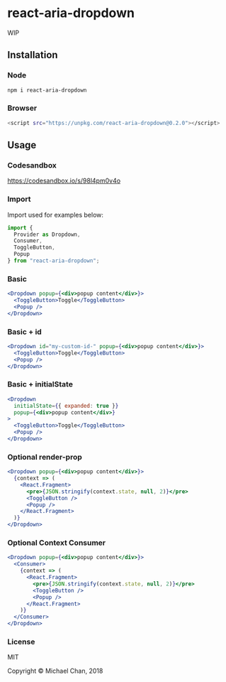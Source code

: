 # react-aria-dropdown

WIP

## Installation

### Node
```bash
npm i react-aria-dropdown
```

### Browser
```bash
<script src="https://unpkg.com/react-aria-dropdown@0.2.0"></script>
```

## Usage

### Codesandbox

https://codesandbox.io/s/98l4pm0v4o

### Import

Import used for examples below:

```js
import {
  Provider as Dropdown,
  Consumer,
  ToggleButton,
  Popup
} from "react-aria-dropdown";
```

### Basic

```jsx
<Dropdown popup={<div>popup content</div>}>
  <ToggleButton>Toggle</ToggleButton>
  <Popup />
</Dropdown>
```

### Basic + id

```jsx
<Dropdown id="my-custom-id-" popup={<div>popup content</div>}>
  <ToggleButton>Toggle</ToggleButton>
  <Popup />
</Dropdown>
```

### Basic + initialState

```jsx
<Dropdown
  initialState={{ expanded: true }}
  popup={<div>popup content</div>}
>
  <ToggleButton>Toggle</ToggleButton>
  <Popup />
</Dropdown>
```

### Optional render-prop

```jsx
<Dropdown popup={<div>popup content</div>}>
  {context => (
    <React.Fragment>
      <pre>{JSON.stringify(context.state, null, 2)}</pre>
      <ToggleButton />
      <Popup />
    </React.Fragment>
  )}
</Dropdown>
```

### Optional Context Consumer

```jsx
<Dropdown popup={<div>popup content</div>}>
  <Consumer>
    {context => (
      <React.Fragment>
        <pre>{JSON.stringify(context.state, null, 2)}</pre>
        <ToggleButton />
        <Popup />
      </React.Fragment>
    )}
  </Consumer>
</Dropdown>
```

### License

MIT

Copyright &copy; Michael Chan, 2018